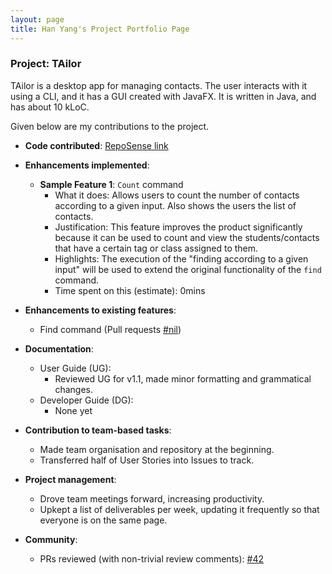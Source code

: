 ```yaml
---
layout: page
title: Han Yang's Project Portfolio Page
---
```


### Project: TAilor

TAilor is a desktop app for managing contacts. The user interacts with it using a CLI, and it has a GUI
created with JavaFX. It is written in Java, and has about 10 kLoC.

Given below are my contributions to the project.

* **Code contributed**: [RepoSense link](https://nus-cs2103-ay2122s2.github.io/tp-dashboard/?search=festivecat&breakdown=true)

* **Enhancements implemented**:
  * **Sample Feature 1**: `Count` command
    * What it does:
    Allows users to count the number of contacts according to a given input. Also shows the users
    the list of contacts.
    * Justification:
    This feature improves the product significantly because it can be used to count and view the
    students/contacts that have a certain tag or class assigned to them.
    * Highlights:
    The execution of the "finding according to a given input" will be used to extend 
    the original functionality of the `find` command.
    * Time spent on this (estimate):
    0mins

* **Enhancements to existing features**:
  * Find command (Pull requests [\#nil]())

* **Documentation**:
  * User Guide (UG):
    * Reviewed UG for v1.1, made minor formatting and grammatical changes.
  * Developer Guide (DG):
    * None yet

* **Contribution to team-based tasks**:
  * Made team organisation and repository at the beginning.
  * Transferred half of User Stories into Issues to track.

* **Project management**:
  * Drove team meetings forward, increasing productivity.
  * Upkept a list of deliverables per week, updating it frequently so that everyone
  is on the same page.

* **Community**:
  * PRs reviewed (with non-trivial review comments): [\#42]()
